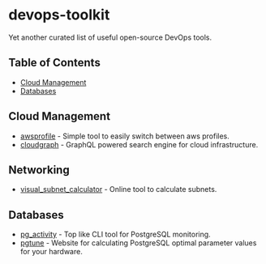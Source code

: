 # devops-toolkit
Yet another curated list of useful open-source DevOps tools.

## Table of Contents
* [Cloud Management](#cloud-management)
* [Databases](#databases)

## Cloud Management

* [awsprofile](https://github.com/ivours/awsprofile) - Simple tool to easily switch between aws profiles.
* [cloudgraph](https://github.com/cloudgraphdev/cli) - GraphQL powered search engine for cloud infrastructure.

## Networking

* [visual_subnet_calculator](https://www.davidc.net/sites/default/subnets/subnets.html) - Online tool to calculate subnets.

## Databases

* [pg_activity](https://github.com/dalibo/pg_activity) - Top like CLI tool for PostgreSQL monitoring.
* [pgtune](https://pgtune.leopard.in.ua/) - Website for calculating PostgreSQL optimal parameter values for your hardware.
